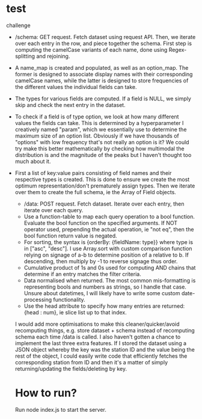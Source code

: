 # test
challenge


- /schema: GET request. Fetch dataset using request API. Then, we iterate over each entry in the row, and piece together the schema. First step is computing the camelCase variants of each name, done using Regex-splitting and rejoining.
- A name_map is created and populated, as well as an option_map. The former is designed to associate display names with their corresponding camelCase names, while the latter is designed to store frequencies of
  the different values the individual fields can take.
- The types for various fields are computed. If a field is NULL, we simply skip and check the next entry in the dataset.
- To check if a field is of type option, we look at how many different values the fields can take. This is determined by a hyperparameter I creatively named "param", which we essentially use to determine the maximum
  size of an option list. Obviously if we have thousands of "options" with low frequency that's not really an option is it? We could try make this better mathematically by checking how multimodal the distribution
  is and the magnitude of the peaks but I haven't thought too much about it.
- First a list of key:value pairs consisting of field names and their respective types is created. This is done to ensure we create the most optimum representation/don't prematurely assign types. Then we iterate over them to create the full
  schema, ie the Array of Field objects.

  - /data: POST request. Fetch dataset. Iterate over each entry, then iterate over each query.
  - Use a function-table to map each query operation to a bool function. Evaluate the bool function on the specified arguments. If NOT operator used, prepending the actual operation, ie "not eq", then the bool function return value
    is negated.
  -  For sorting, the syntax is {orderBy: {fieldName: type}} where type is in ["asc", "desc"]. I use Array.sort with custom comparison function relying on signage of a-b to determine position of a relative to b. If descending, then multiply by -1 to reverse signage thus order.
  -  Cumulative product of 1s and 0s used for computing AND chains that determine if an entry matches the filter criteria.
  -  Data normalised when returned. The most common mis-formatting is representing bools and numbers as strings, so I handle that case. Unsure about datetimes, I will likely have to write some custom date-processing functionality.
  -  Use the head attribute to specify how many entries are returned: {head : num}, ie slice list up to that index.

    I would add more optimisations to make this cleaner/quicker/avoid recomputing things, e.g. store dataset + schema instead of recomputing schema each time /data is called. I also haven't gotten a chance to implement the
  last three extra features. If I stored the dataset using a JSON object whereby the key was the station ID and the value being the rest of the object, I could easily write code that efficiently fetches the corresponding station from ID and then it's a matter of simply returning/updating the fields/deleting by key.

  # How to run? 
  Run node index.js to start the server.
